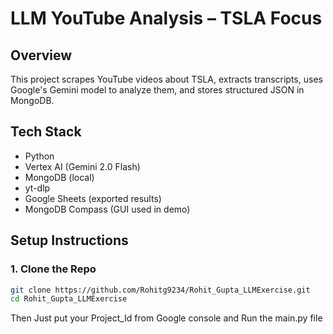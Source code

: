 # LLM YouTube Analysis – TSLA Focus

## Overview
This project scrapes YouTube videos about TSLA, extracts transcripts, uses Google's Gemini model to analyze them, and stores structured JSON in MongoDB.

## Tech Stack
- Python
- Vertex AI (Gemini 2.0 Flash)
- MongoDB (local)
- yt-dlp
- Google Sheets (exported results)
- MongoDB Compass (GUI used in demo)

## Setup Instructions

### 1. Clone the Repo
```bash
git clone https://github.com/Rohitg9234/Rohit_Gupta_LLMExercise.git
cd Rohit_Gupta_LLMExercise
```
Then
Just put your Project_Id from Google console and Run the main.py file
